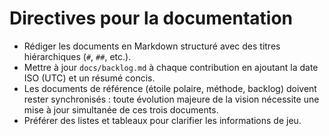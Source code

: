 # Directives pour la documentation

- Rédiger les documents en Markdown structuré avec des titres hiérarchiques (`#`, `##`, etc.).
- Mettre à jour `docs/backlog.md` à chaque contribution en ajoutant la date ISO (UTC) et un résumé concis.
- Les documents de référence (étoile polaire, méthode, backlog) doivent rester synchronisés : toute évolution majeure de la vision nécessite une mise à jour simultanée de ces trois documents.
- Préférer des listes et tableaux pour clarifier les informations de jeu.
